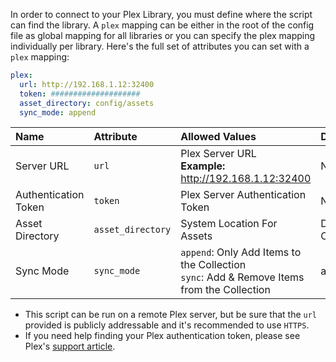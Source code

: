 In order to connect to your Plex Library, you must define where the script can find the library. A `plex` mapping can be either in the root of the config file as global mapping for all libraries or you can specify the plex mapping individually per library. Here's the full set of attributes you can set with a `plex` mapping:

```yaml
plex:
  url: http://192.168.1.12:32400
  token: ####################
  asset_directory: config/assets
  sync_mode: append
```

| Name | Attribute | Allowed Values | Default | Required |
| :-- | :-- | :-- | :-- | :--: |
| Server URL | `url` | Plex Server URL<br><strong>Example:</strong> http://192.168.1.12:32400 | N/A | :heavy_check_mark: |
| Authentication Token | `token` | Plex Server Authentication Token | N/A | :heavy_check_mark: |
| Asset Directory | `asset_directory` | System Location For Assets | Directory of Config/assets | :x: |
| Sync Mode | `sync_mode` | `append`: Only Add Items to the Collection<br>`sync`: Add & Remove Items from the Collection | append | :x: |

* This script can be run on a remote Plex server, but be sure that the `url` provided is publicly addressable and it's recommended to use `HTTPS`.
* If you need help finding your Plex authentication token, please see Plex's [support article](https://support.plex.tv/articles/204059436-finding-an-authentication-token-x-plex-token/).